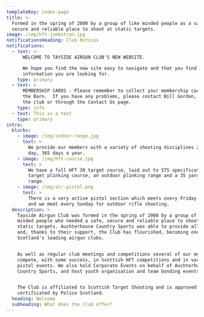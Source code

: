 ```yaml
---
templateKey: index-page
title: >-
  Formed in the spring of 2000 by a group of like minded people as a safe,
  secure and reliable place to shoot at static targets.
image: /img/hft-jumbotron.jpg
notificationsHeading: Club Notices
notifications:
  - text: >-
      WELCOME TO TAYSIDE AIRGUN CLUB'S NEW WEBSITE.

      We hope you find the new site easy to navigate and that you find the
      information you are looking for. 
    type: primary
  - text: >
      MEMBERSHIP CARDS - Please remember to collect your membership cards from
      the Barn.  If you have any problems, please contact Bill Gordon, either at
      the club or through the Contact Us page.
    type: info
  - text: This is a test
    type: primary
intro:
  blurbs:
    - image: /img/indoor-range.jpg
      text: >
        We provide our members with a variety of shooting disciplines 24 hours a
        day, 365 days a year.
    - image: /img/hft-course.jpg
      text: >
        We have a full HFT 30 target course, laid out to STS specification, a 30
        target plinking course, an outdoor plinking range and a 35 yard indoor
        range.
    - image: /img/air-pistol.png
      text: >
        There is a very active pistol section which meets every Friday evening
        and we meet every Sunday for outdoor rifle shooting.
  description: >
    Tayside Airgun Club was formed in the spring of 2000 by a group of like
    minded people who needed a safe, secure and reliable place to shoot at
    static targets. Auchterhouse Country Sports was able to provide all of these
    and, thanks to their support, the Club has flourished, becoming one of
    Scotland's leading airgun clubs.


    As well as regular club meetings and competitions several of our members
    compete, with some success, in Scottish HFT competitions and in various
    pistol events. We also hold Corporate Events on behalf of Auchterhouse
    Country Sports, and host youth organisation and team bonding events. 


    The Club is affiliated to Scottish Target Shooting and is approved and
    certificated by Police Scotland.
  heading: Welcome
  subheading: What does the club offer?
---
```


